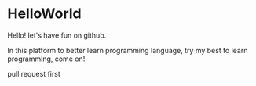 # HelloWorld
Hello!  let's have fun on  github.

In this platform to better learn programming language, try my best to learn programming, come on!

pull request first